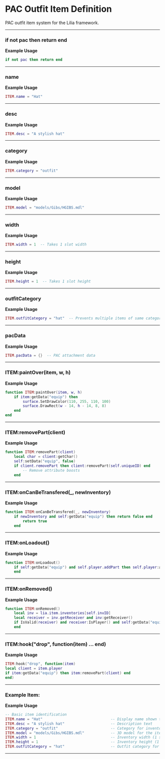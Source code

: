 # PAC Outfit Item Definition

PAC outfit item system for the Lilia framework.

---

### if not pac then return end

**Example Usage**

```lua
if not pac then return end

```

---

### name

**Example Usage**

```lua
ITEM.name = "Hat"

```

---

### desc

**Example Usage**

```lua
ITEM.desc = "A stylish hat"

```

---

### category

**Example Usage**

```lua
ITEM.category = "outfit"

```

---

### model

**Example Usage**

```lua
ITEM.model = "models/Gibs/HGIBS.mdl"

```

---

### width

**Example Usage**

```lua
ITEM.width = 1  -- Takes 1 slot width

```

---

### height

**Example Usage**

```lua
ITEM.height = 1  -- Takes 1 slot height

```

---

### outfitCategory

**Example Usage**

```lua
ITEM.outfitCategory = "hat"  -- Prevents multiple items of same category

```

---

### pacData

**Example Usage**

```lua
ITEM.pacData = {}  -- PAC attachment data

```

---

### ITEM:paintOver(item, w, h)

**Example Usage**

```lua
function ITEM:paintOver(item, w, h)
    if item:getData("equip") then
        surface.SetDrawColor(110, 255, 110, 100)
        surface.DrawRect(w - 14, h - 14, 8, 8)
    end
end

```

---

### ITEM:removePart(client)

**Example Usage**

```lua
function ITEM:removePart(client)
    local char = client:getChar()
    self:setData("equip", false)
    if client.removePart then client:removePart(self.uniqueID) end
        -- Remove attribute boosts
    end

```

---

### ITEM:onCanBeTransfered(_, newInventory)

**Example Usage**

```lua
function ITEM:onCanBeTransfered(_, newInventory)
    if newInventory and self:getData("equip") then return false end
        return true
    end

```

---

### ITEM:onLoadout()

**Example Usage**

```lua
function ITEM:onLoadout()
    if self:getData("equip") and self.player.addPart then self.player:addPart(self.uniqueID) end
    end

```

---

### ITEM:onRemoved()

**Example Usage**

```lua
function ITEM:onRemoved()
    local inv = lia.item.inventories[self.invID]
    local receiver = inv.getReceiver and inv:getReceiver()
    if IsValid(receiver) and receiver:IsPlayer() and self:getData("equip") then self:removePart(receiver) end
    end

```

---

### ITEM:hook("drop", function(item) ... end)

**Example Usage**

```lua
ITEM:hook("drop", function(item)
local client = item.player
if item:getData("equip") then item:removePart(client) end
end)

```

---

### Example Item:

**Example Usage**

```lua
-- Basic item identification
ITEM.name = "Hat"                               -- Display name shown to players
ITEM.desc = "A stylish hat"                     -- Description text
ITEM.category = "outfit"                        -- Category for inventory sorting
ITEM.model = "models/Gibs/HGIBS.mdl"            -- 3D model for the item
ITEM.width = 1                                  -- Inventory width (1 slot)
ITEM.height = 1                                 -- Inventory height (1 slot)
ITEM.outfitCategory = "hat"                     -- Outfit category for conflict checking

```

---

